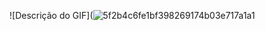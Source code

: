 ![Descrição do GIF](![5f2b4c6fe1bf398269174b03e717a1a1](https://github.com/user-attachments/assets/b319b0f6-62e7-4145-adbb-3ef9aa361228)
